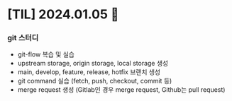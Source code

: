 # [TIL] 2024.01.05 📘

### git 스터디
* git-flow 복습 및 실습
* upstream storage, origin storage, local storage 생성
* main, develop, feature, release, hotfix 브랜치 생성
* git command 실습 (fetch, push, checkout, commit 등)
* merge request 생성 (Gitlab인 경우 merge request, Github는 pull request)
